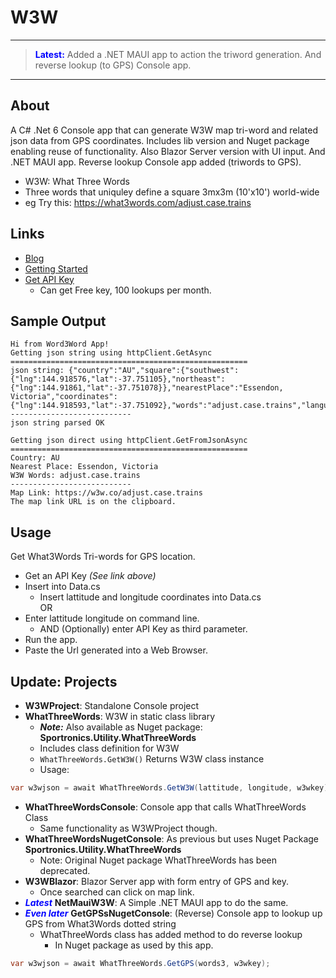 # W3W

<hr/>

> <font color="blue">**Latest:**</font> Added a .NET MAUI app to action the triword generation. And reverse lookup (to GPS) Console app.
> 
<hr/>

## About
A C# .Net 6 Console app that can generate W3W map tri-word and related json data from GPS coordinates.
Includes lib version and Nuget package enabling reuse of functionality. Also Blazor Server version with UI input.
And .NET MAUI app.  Reverse lookup Console app added (triwords to GPS).

- W3W: What Three Words
- Three words that uniquley define a square 3mx3m (10'x10') world-wide
- eg Try this: https://what3words.com/adjust.case.trains

## Links
- [Blog](https://davidjones.sportronics.com.au/web/GPS-W3W_Mapping-web.html)
- [Getting Started](https://developer.what3words.com/public-api)
- [Get API Key](https://what3words.com/select-plan?referrer=/public-api)
   - Can get Free key, 100 lookups per month.
 
## Sample Output

```
Hi from Word3Word App!
Getting json string using httpClient.GetAsync
=====================================================
json string: {"country":"AU","square":{"southwest":{"lng":144.918576,"lat":-37.751105},"northeast":{"lng":144.91861,"lat":-37.751078}},"nearestPlace":"Essendon, Victoria","coordinates":{"lng":144.918593,"lat":-37.751092},"words":"adjust.case.trains","language":"en","map":"https:\/\/w3w.co\/adjust.case.trains"}
---------------------------
json string parsed OK

Getting json direct using httpClient.GetFromJsonAsync
=====================================================
Country: AU
Nearest Place: Essendon, Victoria
W3W Words: adjust.case.trains
---------------------------
Map Link: https://w3w.co/adjust.case.trains
The map link URL is on the clipboard.
```

## Usage
Get What3Words Tri-words for GPS location.
- Get an API Key _(See link above)_
- Insert into Data.cs
  - Insert lattitude and longitude coordinates into Data.cs  
OR
- Enter lattitude longitude on command line.
  - AND (Optionally) enter API Key as third parameter.
- Run the app.
- Paste the Url generated into a Web Browser.

## Update: Projects
- **W3WProject**: Standalone Console project
- **WhatThreeWords**: W3W in static class library
  - **_Note:_** Also available as Nuget package: **Sportronics.Utility.WhatThreeWords**
  - Includes class definition for W3W
  - ```WhatThreeWords.GetW3W()``` Returns W3W class instance
  - Usage:  
 ```cs           
 var w3wjson = await WhatThreeWords.GetW3W(lattitude, longitude, w3wkey);
```

- **WhatThreeWordsConsole**: Console app that calls WhatThreeWords Class
  - Same functionality as W3WProject though.
- **WhatThreeWordsNugetConsole**: As previous but uses Nuget Package **Sportronics.Utility.WhatThreeWords**
  - Note: Original Nuget package WhatThreeWords has been deprecated.
- **W3WBlazor**: Blazor Server app with form entry of GPS and key. 
  - Once searched can click on map link.
- <font color="blue">**_Latest_**</font> **NetMauiW3W**: A Simple .NET MAUI app to do the same.
- <font color="blue">**_Even later_**</font> **GetGPSsNugetConsole**: (Reverse) Console app to lookup up GPS from What3Words dotted string
  - WhatThreeWords class has added method to do reverse lookup
    - In Nuget package as used by this app.
```cs
var w3wjson = await WhatThreeWords.GetGPS(words3, w3wkey);
```

